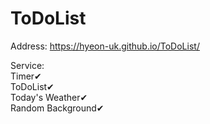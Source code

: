 # ToDoList


Address: https://hyeon-uk.github.io/ToDoList/   

Service:   
Timer✔   
ToDoList✔   
Today's Weather✔   
Random Background✔

